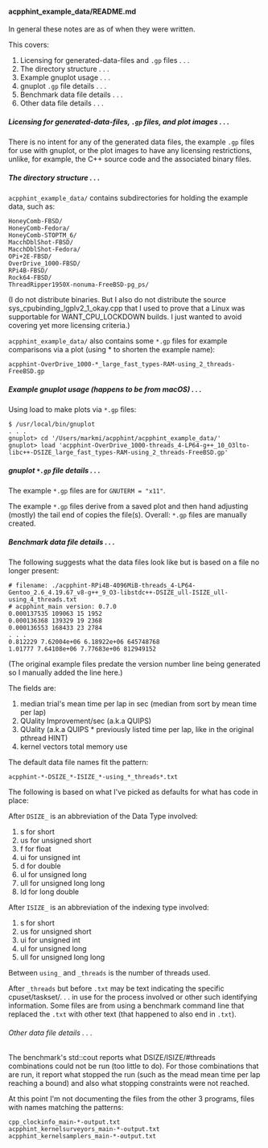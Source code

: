 #### acpphint_example_data/README.md
In general these notes are as of when they were written.

This covers:
1.  Licensing for generated-data-files and `.gp` files . . .
2.  The directory structure . . .
3.  Example gnuplot usage . . .
4.  gnuplot `.gp` file details . . .
5.  Benchmark data file details . . .
6.  Other data file details . . .

##### Licensing for generated-data-files, `.gp` files, and plot images . . .
There is no intent for any of the generated data files, the example `.gp` files
for use with gnuplot, or the plot images to have any licensing restrictions,
unlike, for example, the C++ source code and the associated binary files.

##### The directory structure . . .
`acpphint_example_data/` contains subdirectories for holding
the example data, such as:
```
HoneyComb-FBSD/
HoneyComb-Fedora/
HoneyComb-STOPTM_6/
MacchDblShot-FBSD/
MacchDblShot-Fedora/
OPi+2E-FBSD/
OverDrive_1000-FBSD/
RPi4B-FBSD/
Rock64-FBSD/
ThreadRipper1950X-nonuma-FreeBSD-pg_ps/
```
(I do not distribute binaries. But I also do not distribute the
source sys_cpubinding_lgplv2_1_okay.cpp that I used to prove
that a Linux was supportable for WANT_CPU_LOCKDOWN builds.
I just wanted to avoid covering yet more licensing criteria.)

`acpphint_example_data/` also contains some `*.gp`
files for example comparisons via a plot (using \* to shorten the
example name):
```
acpphint-OverDrive_1000-*_large_fast_types-RAM-using_2_threads-FreeBSD.gp
```
##### Example gnuplot usage (happens to be from macOS) . . .
Using load to make plots via `*.gp` files:
```
$ /usr/local/bin/gnuplot
. . .
gnuplot> cd '/Users/markmi/acpphint/acpphint_example_data/'
gnuplot> load 'acpphint-OverDrive_1000-threads_4-LP64-g++_10_O3lto-libc++-DSIZE_large_fast_types-RAM-using_2_threads-FreeBSD.gp'
```
##### gnuplot `*.gp` file details . .  .
The example `*.gp` files are for `GNUTERM = "x11"`.

The example `*.gp` files derive from a saved plot and then hand adjusting
(mostly) the tail end of copies the file(s). Overall: `*.gp` files are manually
created.
##### Benchmark data file details . . .
The following suggests what the data files look like but is based on a file no longer present:
```
# filename: ./acpphint-RPi4B-4096MiB-threads_4-LP64-Gentoo_2.6_4.19.67_v8-g++_9_O3-libstdc++-DSIZE_ull-ISIZE_ull-using_4_threads.txt
# acpphint_main version: 0.7.0
0.000137535 109063 15 1952
0.000136368 139329 19 2368
0.000136553 168433 23 2784
. . .
0.812229 7.62004e+06 6.18922e+06 645748768
1.01777 7.64108e+06 7.77683e+06 812949152
```
(The original example files predate the version number line being generated so I 
manually added the line here.)

The fields are:

1.  median trial's mean time per lap in sec
    (median from sort by mean time per lap)
2.  QUality Improvement/sec (a.k.a QUIPS)
3.  QUality (a.k.a QUIPS * previously listed time per lap, 
    like in the original pthread HINT)
4.  kernel vectors total memory use

The default data file names fit the pattern:
```
acpphint-*-DSIZE_*-ISIZE_*-using_*_threads*.txt
```
The following is based on what I've picked as defaults for
what has code in place:

After `DSIZE_` is an abbreviation of the Data Type involved:
1.  s for short
2.  us for unsigned short
3.  f for float
4.  ui for unsigned int
5.  d for double
6.  ul for unsigned long
7.  ull for unsigned long long
8.  ld for long double

After `ISIZE_` is an abbreviation of the indexing type involved:
1.  s for short
2.  us for unsigned short
3.  ui for unsigned int
4.  ul for unsigned long
5.  ull for unsigned long long

Between `using_` and  `_threads` is the number of threads used.

After `_threads` but before `.txt` may be text indicating the specific
cpuset/taskset/. . . in use for the process involved or other such
identifying information. Some files are from using a benchmark command
line that replaced the `.txt` with other text (that happened to also end
in `.txt`).
###### Other data file details . . .
The benchmark's std::cout reports what DSIZE/ISIZE/#threads combinations could
not be run (too little to do). For those combinations that are run, it report
what stopped the run (such as the mead mean time per lap reaching a bound) and
also what stopping constraints were not reached.

At this point I'm not documenting the files from the other 3 programs,
files with names matching the patterns:
```
cpp_clockinfo_main-*-output.txt
acpphint_kernelsurveyors_main-*-output.txt
acpphint_kernelsamplers_main-*-output.txt
```
